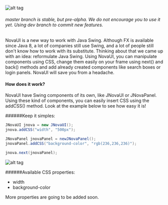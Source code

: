 ![alt tag](https://s3-us-west-2.amazonaws.com/jstackui/novaui_logo.png "NovaUI logo. It is written Nova follow by a square with a UI written inside.")
###### master branch is stable, but pre-alpha. We do not encourage you to use it yet. Using dev branch to commit new features.

NovaUI is a new way to work with Java Swing. Although FX is available since Java 8, a lot of companies still use Swing, and a lot of people still don't know how to work with its substitute. Thinking about that we came up with an idea: reformulate Java Swing. Using NovaUI, you can manipulate components using CSS, change them easily on your frame using next() and back() methods and add already created components like search boxes or login panels. NovaUI will save you from a headache.

#### How does it work? 

NovaUI have Swing components of its own, like JNovaUI or JNovaPanel. Using these kind of components, you can easily insert CSS using the addCSS() method. Look at the example below to see how easy it is!

######Keep it simples:

```java
JNovaUI jnova = new JNovaUI(); 
jnova.addCSS("width", "500px");

JNovaPanel jnovaPanel = newJNovaPanel();
jnovaPanel.addCSS("background-color", "rgb(236,236,236)");

jnova.next(jnovaPanel);
```

![alt tag](https://s3-us-west-2.amazonaws.com/jstackui/next.gif "Cursor clicking on arrow and the panel changes from 1 through 5.")

######Available CSS properties:
+ width
+ background-color

More properties are going to be added soon.
